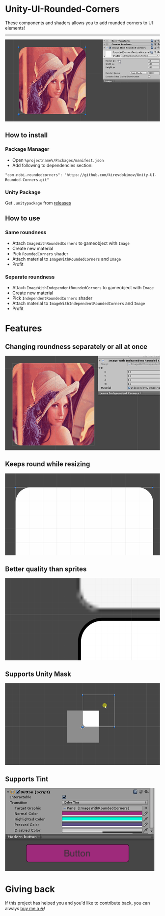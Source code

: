 # Unity-UI-Rounded-Corners

These components and shaders allows you to add rounded corners to UI elements!


---

![](gif-00.gif)

## How to install
### Package Manager
- Open `%projectname%/Packages/manifest.json`
- Add following to dependencies section:
```
"com.nobi.roundedcorners": "https://github.com/kirevdokimov/Unity-UI-Rounded-Corners.git"
```

### Unity Package
Get `.unitypackage` from [releases](https://github.com/kirevdokimov/Unity-UI-Rounded-Corners/releases)

## How to use
### Same roundness
- Attach `ImageWithRoundedCorners` to gameobject with `Image`
- Сreate new material 
- Pick `RoundedCorners` shader
- Attach material to `ImageWithRoundedCorners` and `Image`
- Profit
### Separate roundness
- Attach `ImageWithIndependentRoundedCorners` to gameobject with `Image`
- Сreate new material 
- Pick `IndependentRoundedCorners` shader
- Attach material to `ImageWithIndependentRoundedCorners` and `Image`
- Profit

# Features
## Changing roundness separately or all at once
![](gif-05.gif)
## Keeps round while resizing
![](gif-01.gif)
## Better quality than sprites
![](image-00.png)
## Supports Unity Mask
![](gif-02.gif)
## Supports Tint
![](gif-04.gif)

# Giving back
If this project has helped you and you'd like to contribute back, you can always [buy me a ☕](https://ko-fi.com/X8X03ULFQ)!
